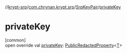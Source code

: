 //[krypt-srp](../../../index.md)/[com.chrynan.krypt.srp](../index.md)/[SrpKeyPair](index.md)/[privateKey](private-key.md)

# privateKey

[common]\
open override val [privateKey](private-key.md): [PublicRedactedProperty](../../../../krypt-core/krypt-core/com.chrynan.krypt.core/-public-redacted-property/index.md)&lt;[T](index.md)&gt;
